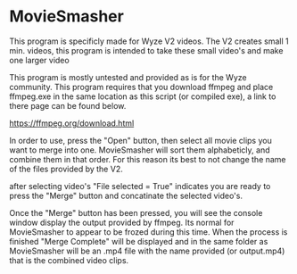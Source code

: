 # MovieSmasher
This program is specificly made for Wyze V2 videos. The V2 creates small 1 min. videos, this program is intended to take these small video's and make one larger video

This program is mostly untested and provided as is for the Wyze community. This program requires that you download ffmpeg and place ffmpeg.exe in the same location as this script (or compiled exe), a link to there page can be found below.

https://ffmpeg.org/download.html


In order to use, press the "Open" button, then select all movie clips you want to merge into one. MovieSmasher will sort them alphabeticly, and combine them in that order. For this reason its best to not change the name of the files provided by the V2.

after selecting video's "File selected = True" indicates you are ready to press the "Merge" button and concatinate the selected video's.

Once the "Merge" button has been pressed, you will see the console window display the output provided by ffmpeg. Its normal for MovieSmasher to appear to be frozed during this time. When the process is finished "Merge Complete" will be displayed and in the same folder as MovieSmasher will be an .mp4 file with the name provided (or output.mp4) that is the combined video clips.
